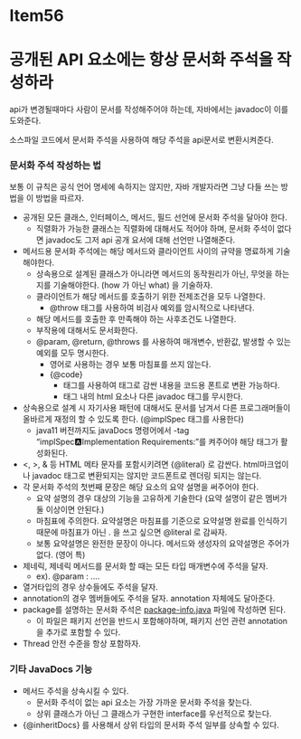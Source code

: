 # Item56

# 공개된 API 요소에는 항상 문서화 주석을 작성하라

api가 변경될때마다 사람이 문서를 작성해주어야 하는데, 자바에서는 javadoc이 이를 도와준다.

소스파일 코드에서 문서화 주석을 사용하여 해당 주석을 api문서로 변환시켜준다.

### 문서화 주석 작성하는 법

보통 이 규칙은 공식 언어 명세에 속하지는 않지만, 자바 개발자라면 그냥 다들 쓰는 방법을 이 방법을 따르자.

- 공개된 모든 클래스, 인터페이스, 메서드, 필드 선언에 문서화 주석을 달아야 한다.
    - 직렬화가 가능한 클래스는 직렬화에 대해서도 적어야 하며, 문서화 주석이 없다면 javadoc도 그저 api 공개 요서에 대해 선언만 나열해준다.
- 메서드용 문서화 주석에는 해당 메서드와 클라이언트 사이의 규약을 명료하게 기술해야한다.
    - 상속용으로 설계된 클래스가 아니라면 메서드의 동작원리가 아닌, 무엇을 하는지를 기술해야한다. (how 가 아닌 what) 을 기술하자.
    - 클라이언트가 해당 메서드를 호출하기 위한 전제조건을 모두 나열한다.
        - @throw 태그를 사용하여 비검사 예외를 암시적으로 나타낸다.
    - 해당 메서드를 호출한 후 만족해야 하는 사후조건도 나열한다.
    - 부작용에 대해서도 문서화한다.
    - @param, @return, @throws 를 사용하여 매개변수, 반환값, 발생할 수 있는 예외를 모두 명시한다.
        - 영어로 사용하는 경우 보통 마침표를 쓰지 않는다.
        - {@code}
            - 태그를 사용하여 태그로 감싼 내용을 코드용 폰트로 변환 가능하다.
            - 태그 내의 html 요소나 다른 javadoc 태그를 무시한다.
- 상속용으로 설계 시 자기사용 패턴에 대해서도 문서를 남겨서 다른 프로그래머들이 올바르게 재정의 할 수 있도록 한다. (@implSpec 태그를 사용한다)
    - java11 버전까지도 javaDocs 명령어에서 -tag “implSpec:a:Implementation Requirements:”를 켜주어야 해당 태그가 활성화된다.
- <, >, & 등 HTML 메타 문자를 포함시키려면 {@literal} 로 감싼다. html마크업이나 javadoc 태그로 변환되지는 않지만 코드폰트로 렌더링 되지는 않는다.
- 각 문서화 주석의 첫번째 문장은 해당 요소의 요약 설명을 써주어야 한다.
    - 요약 설명의 경우 대상의 기능을 고유하게 기술한다 (요약 설명이 같은 멤버가 둘 이상이면 안된다.)
    - 마침표에 주의한다. 요약설명은 마침표를 기준으로 요약설명 완료를 인식하기 때문에 마침표가 아닌 . 을 쓰고 싶으면 @literal 로 감싸자.
    - 보통 요약설명은 완전한 문장이 아니다. 메서드와 생성자의 요약설명은 주어가 없다. (영어 특)
- 제네릭, 제네릭 메서드를 문서화 할 때는 모든 타입 매개변수에 주석을 달자.
    - ex). @param <K> : ….
- 열거타입의 경우 상수들에도 주석을 달자.
- annotation의 경우 멤버들에도 주석을 달자. annotation 자체에도 달아준다.
- package를 설명하는 문서화 주석은 [package-info.java](http://package-info.java) 파일에 작성하면 된다.
    - 이 파일은 패키지 선언을 반드시 포함해야하며, 패키지 선언 관련 annotation을 추가로 포함할 수 있다.
- Thread 안전 수준을 항상 포함하자.

### 기타 JavaDocs 기능

- 메서드 주석을 상속시킬 수 있다.
    - 문서화 주석이 없는 api 요소는 가장 가까운 문서화 주석을 찾는다.
    - 상위 클래스가 아닌 그 클래스가 구현한 interface를 우선적으로 찾는다.
- {@inheritDocs} 를 사용해서 상위 타입의 문서화 주석 일부를 상속할 수 있다.